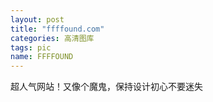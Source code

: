 ```yaml
---
layout: post
title: "ffffound.com"
categories: 高清图库
tags: pic
name: FFFFOUND
---
```



超人气网站！又像个魔鬼，保持设计初心不要迷失<!--break-->
